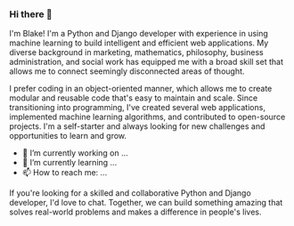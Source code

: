 

### Hi there 👋

I'm Blake! I'm a Python and Django developer with experience in using machine learning to build intelligent and efficient web applications. My diverse background in marketing, mathematics, philosophy, business administration, and social work has equipped me with a broad skill set that allows me to connect seemingly disconnected areas of thought.

I prefer coding in an object-oriented manner, which allows me to create modular and reusable code that's easy to maintain and scale. Since transitioning into programming, I've created several web applications, implemented machine learning algorithms, and contributed to open-source projects. I'm a self-starter and always looking for new challenges and opportunities to learn and grow.

- 🔭 I’m currently working on ...
- 🌱 I’m currently learning ...
- 📫 How to reach me: ...

If you're looking for a skilled and collaborative Python and Django developer, I'd love to chat. Together, we can build something amazing that solves real-world problems and makes a difference in people's lives.

<!--
**blakedaniel/blakedaniel** is a ✨ _special_ ✨ repository because its `README.md` (this file) appears on your GitHub profile.

Here are some ideas to get you started:

- 🔭 I’m currently working on ...
- 🌱 I’m currently learning ...
- 👯 I’m looking to collaborate on ...
- 🤔 I’m looking for help with ...
- 💬 Ask me about ...
- 📫 How to reach me: ...
- 😄 Pronouns: ...
- ⚡ Fun fact: ...
-->
